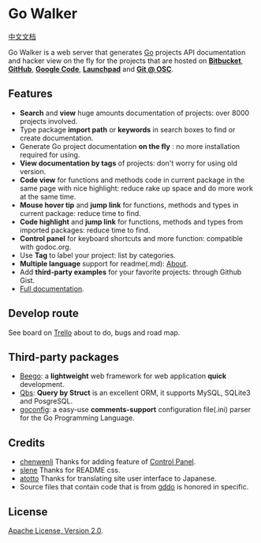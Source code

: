 Go Walker
========
[中文文档](README_ZH.md)

Go Walker is a web server that generates <a target="_blank" href="http://golang.org/">Go</a> projects API documentation and hacker view on the fly for the projects that are hosted on <b><a target="_blank" href="https://bitbucket.org/">Bitbucket</a></b>, <b><a target="_blank" href="https://github.com/">GitHub</a></b>, <b><a target="_blank" href="http://code.google.com/">Google Code</a></b>, <b><a target="_blank" href="https://launchpad.net/">Launchpad</a></b> and <b><a target="_blank" href="http://git.oschina.net/">Git @ OSC</a></b>.

## Features

- **Search** and **view** huge amounts documentation of projects: over 8000 projects involved.
- Type package **import path** or **keywords** in search boxes to find or create documentation.
- Generate Go project documentation **on the fly** : no more installation required for using.
- **View documentation by tags** of projects: don't worry for using old version.
- **Code view** for functions and methods code in current package in the same page with nice highlight: reduce rake up space and do more work at the same time.
- **Mouse hover tip** and **jump link** for functions, methods and types in current package: reduce time to find.
- **Code highlight** and **jump link** for functions, methods and types from imported packages: reduce time to find.
- **Control panel** for keyboard shortcuts and more function: compatible with godoc.org.
- Use **Tag** to label your project: list by categories.
- **Multiple language** support for readme(.md): [About](http://gowalker.org/about).
- Add **third-party examples** for your favorite projects: through Github Gist.
- [Full documentation](https://github.com/Unknwon/gowalker/blob/master/docs/Features.md).

## Develop route

See board on [Trello](https://trello.com/b/wS7CzdcI/go-walker) about to do, bugs and road map.

## Third-party packages

- [Beego](http://gowalker.org/github.com/astaxie/beego): a **lightweight** web framework for web application **quick** development.
- [Qbs](http://gowalker.org/github.com/coocood/qbs): **Query by Struct** is an excellent ORM, it supports MySQL, SQLite3 and PosgreSQL.
- [goconfig](https://github.com/Unknwon/goconfig): a easy-use **comments-support** configuration file(.ini) parser for the Go Programming Language.

## Credits

- [chenwenli](http://www.lavachen.cn) Thanks for adding feature of [Control Panel](http://gowalker.org/about#control_panel).
- [slene](https://github.com/slene) Thanks for README css.
- [atotto](https://github.com/atotto) Thanks for translating site user interface to Japanese.
- Source files that contain code that is from [gddo](https://github.com/garyburd/gddo) is honored in specific.

## License

[Apache License, Version 2.0](http://www.apache.org/licenses/LICENSE-2.0.html).
